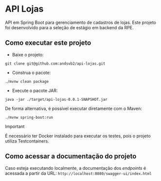 # API Lojas

API em Spring Boot para gerenciamento de cadastros de lojas.
Este projeto foi desenvolvido para a seleção de estágio em backend da RPE.

## Como executar este projeto

- Baixe o projeto:
```shell
git clone git@github.com:andsvb2/api-lojas.git
```
- Construa o pacote:
```shell
./mvnw clean package
```
- Execute o pacote JAR:
```shell
java -jar ./target/api-lojas-0.0.1-SNAPSHOT.jar
```

De forma alternativa, é possível executar diretamente com o Maven:
```shell
./mvnw spring-boot:run
```

> [!IMPORTANT]
> É necessário ter Docker instalado para executar os testes, pois o projeto utiliza Testcontainers. 
 
## Como acessar a documentação do projeto
Caso esteja executando localmente, a documentação dos _endpoints_ é acessada a partir da URL:
``http://localhost:8080/swagger-ui/index.html``